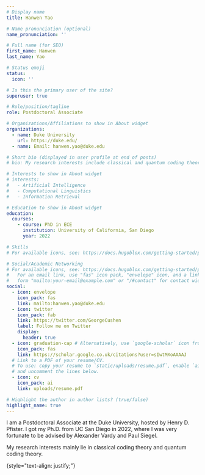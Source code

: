```yaml
---
# Display name
title: Hanwen Yao

# Name pronunciation (optional)
name_pronunciation: ''

# Full name (for SEO)
first_name: Hanwen
last_name: Yao

# Status emoji
status:
  icon: ''

# Is this the primary user of the site?
superuser: true

# Role/position/tagline
role: Postdoctoral Associate

# Organizations/Affiliations to show in About widget
organizations:
  - name: Duke University
    url: https://duke.edu/
  - name: Email: hanwen.yao@duke.edu

# Short bio (displayed in user profile at end of posts)
# bio: My research interests include classical and quantum coding theory.

# Interests to show in About widget
# interests:
#   - Artificial Intelligence
#   - Computational Linguistics
#   - Information Retrieval

# Education to show in About widget
education:
  courses:
    - course: PhD in ECE
      institution: University of California, San Diego
      year: 2022

# Skills
# For available icons, see: https://docs.hugoblox.com/getting-started/page-builder/#icons

# Social/Academic Networking
# For available icons, see: https://docs.hugoblox.com/getting-started/page-builder/#icons
#   For an email link, use "fas" icon pack, "envelope" icon, and a link in the
#   form "mailto:your-email@example.com" or "/#contact" for contact widget.
social:
  - icon: envelope
    icon_pack: fas
    link: mailto:hanwen.yao@duke.edu
  - icon: twitter
    icon_pack: fab
    link: https://twitter.com/GeorgeCushen
    label: Follow me on Twitter
    display:
      header: true
  - icon: graduation-cap # Alternatively, use `google-scholar` icon from `ai` icon pack
    icon_pack: fas
    link: https://scholar.google.co.uk/citations?user=sIwtMXoAAAAJ
  # Link to a PDF of your resume/CV.
  # To use: copy your resume to `static/uploads/resume.pdf`, enable `ai` icons in `params.yaml`,
  # and uncomment the lines below.
  - icon: cv
    icon_pack: ai
    link: uploads/resume.pdf

# Highlight the author in author lists? (true/false)
highlight_name: true
---
```


I am a Postdoctoral Associate at the Duke University, hosted by Henry D. Pfister. I got my Ph.D. from UC San Diego in 2022, where I was very fortunate to be advised by Alexander Vardy and Paul Siegel.

My research interests mainly lie in classical coding theory and quantum coding theory.

{style="text-align: justify;"}